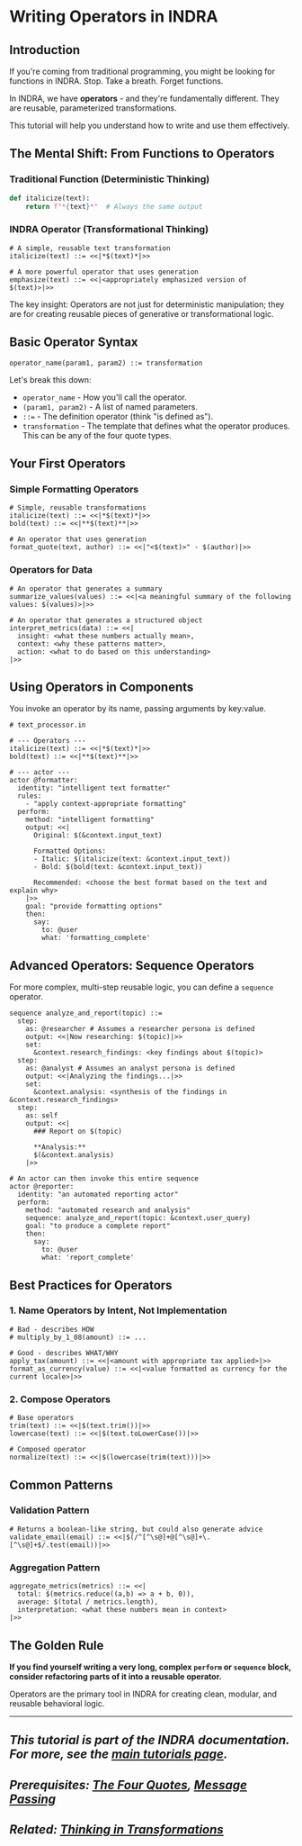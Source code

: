 # Writing Operators in INDRA

## Introduction

If you're coming from traditional programming, you might be looking for functions in INDRA. Stop. Take a breath. Forget functions.

In INDRA, we have **operators** - and they're fundamentally different. They are reusable, parameterized transformations.

This tutorial will help you understand how to write and use them effectively.

## The Mental Shift: From Functions to Operators

### Traditional Function (Deterministic Thinking)

```python
def italicize(text):
    return f"*{text}*"  # Always the same output
```

### INDRA Operator (Transformational Thinking)

```indra
# A simple, reusable text transformation
italicize(text) ::= <<|*$(text)*|>>

# A more powerful operator that uses generation
emphasize(text) ::= <<|<appropriately emphasized version of $(text)>|>>
```

The key insight: Operators are not just for deterministic manipulation; they are for creating reusable pieces of generative or transformational logic.

## Basic Operator Syntax

```indra
operator_name(param1, param2) ::= transformation
```

Let's break this down:

- `operator_name` - How you'll call the operator.
- `(param1, param2)` - A list of named parameters.
- `::=` - The definition operator (think "is defined as").
- `transformation` - The template that defines what the operator produces. This can be any of the four quote types.

## Your First Operators

### Simple Formatting Operators

```indra
# Simple, reusable transformations
italicize(text) ::= <<|*$(text)*|>>
bold(text) ::= <<|**$(text)**|>>

# An operator that uses generation
format_quote(text, author) ::= <<|"<$(text)>" - $(author)|>>
```

### Operators for Data

```indra
# An operator that generates a summary
summarize_values(values) ::= <<|<a meaningful summary of the following values: $(values)>|>>

# An operator that generates a structured object
interpret_metrics(data) ::= <<|
  insight: <what these numbers actually mean>,
  context: <why these patterns matter>,
  action: <what to do based on this understanding>
|>>
```

## Using Operators in Components

You invoke an operator by its name, passing arguments by key:value.

```indra
# text_processor.in

# --- Operators ---
italicize(text) ::= <<|*$(text)*|>>
bold(text) ::= <<|**$(text)**|>>

# --- actor ---
actor @formatter:
  identity: "intelligent text formatter"
  rules:
    - "apply context-appropriate formatting"
  perform:
    method: "intelligent formatting"
    output: <<|
      Original: $(&context.input_text)
      
      Formatted Options:
      - Italic: $(italicize(text: &context.input_text))
      - Bold: $(bold(text: &context.input_text))
      
      Recommended: <choose the best format based on the text and explain why>
    |>>
    goal: "provide formatting options"
    then:
      say:
        to: @user
        what: 'formatting_complete'
```

## Advanced Operators: Sequence Operators

For more complex, multi-step reusable logic, you can define a `sequence` operator.

```indra
sequence analyze_and_report(topic) ::=
  step:
    as: @researcher # Assumes a researcher persona is defined
    output: <<|Now researching: $(topic)|>>
    set:
      &context.research_findings: <key findings about $(topic)>
  step:
    as: @analyst # Assumes an analyst persona is defined
    output: <<|Analyzing the findings...|>>
    set:
      &context.analysis: <synthesis of the findings in &context.research_findings>
  step:
    as: self
    output: <<|
      ### Report on $(topic)
      
      **Analysis:**
      $(&context.analysis)
    |>>

# An actor can then invoke this entire sequence
actor @reporter:
  identity: "an automated reporting actor"
  perform:
    method: "automated research and analysis"
    sequence: analyze_and_report(topic: &context.user_query)
    goal: "to produce a complete report"
    then:
      say:
        to: @user
        what: 'report_complete'
```

## Best Practices for Operators

### 1. Name Operators by Intent, Not Implementation

```indra
# Bad - describes HOW
# multiply_by_1_08(amount) ::= ...

# Good - describes WHAT/WHY
apply_tax(amount) ::= <<|<amount with appropriate tax applied>|>>
format_as_currency(value) ::= <<|<value formatted as currency for the current locale>|>>
```

### 2. Compose Operators

```indra
# Base operators
trim(text) ::= <<|$(text.trim())|>>
lowercase(text) ::= <<|$(text.toLowerCase())|>>

# Composed operator
normalize(text) ::= <<|$(lowercase(trim(text)))|>>
```

## Common Patterns

### Validation Pattern

```indra
# Returns a boolean-like string, but could also generate advice
validate_email(email) ::= <<|$(/^[^\s@]+@[^\s@]+\.[^\s@]+$/.test(email))|>>
```

### Aggregation Pattern

```indra
aggregate_metrics(metrics) ::= <<|
  total: $(metrics.reduce((a,b) => a + b, 0)),
  average: $(total / metrics.length),
  interpretation: <what these numbers mean in context>
|>>
```

## The Golden Rule

**If you find yourself writing a very long, complex `perform` or `sequence` block, consider refactoring parts of it into a reusable operator.**

Operators are the primary tool in INDRA for creating clean, modular, and reusable behavioral logic.

---

*This tutorial is part of the INDRA documentation. For more, see the [main tutorials page](./README.md).*
---

*Prerequisites: [The Four Quotes](./five-quotes.md), [Message Passing](./message-passing.md)*
---

*Related: [Thinking in Transformations](./thinking-in-transformations.md)*
---
